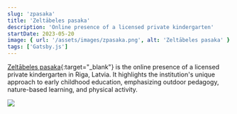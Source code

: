 ```yaml
---
slug: 'zpasaka'
title: 'Zeltābeles pasaka'
description: 'Online presence of a licensed private kindergarten'
startDate: 2023-05-20
image: { url: '/assets/images/zpasaka.png', alt: 'Zeltābeles pasaka' }
tags: ['Gatsby.js']
---
```


[Zeltābeles pasaka](https://zpasaka.lv){:target="\_blank"} is the online presence of a licensed private kindergarten in Riga, Latvia. It highlights the institution's unique approach to early childhood education, emphasizing outdoor pedagogy, nature-based learning, and physical activity.

![](/assets/images/zpasaka.png)
